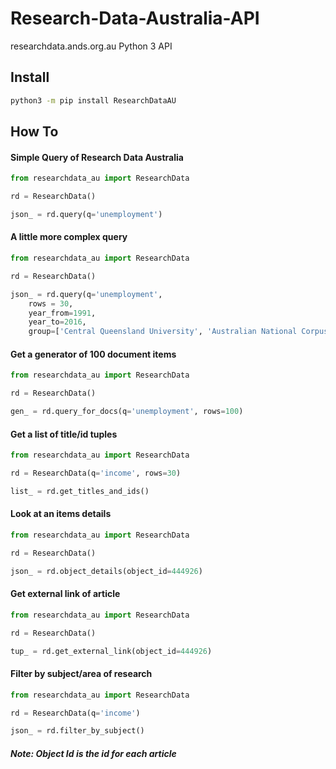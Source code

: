# Research-Data-Australia-API

researchdata.ands.org.au Python 3 API

## Install
``` bash
python3 -m pip install ResearchDataAU
```

## How To 

#### Simple Query of Research Data Australia

```python
from researchdata_au import ResearchData

rd = ResearchData()

json_ = rd.query(q='unemployment')

```

#### A little more complex query 

```python
from researchdata_au import ResearchData

rd = ResearchData()

json_ = rd.query(q='unemployment', 
    rows = 30, 
    year_from=1991, 
    year_to=2016, 
    group=['Central Queensland University', 'Australian National Corpus'])

```

#### Get a generator of 100 document items

```python
from researchdata_au import ResearchData

rd = ResearchData()

gen_ = rd.query_for_docs(q='unemployment', rows=100)


```

#### Get a list of title/id tuples


```python
from researchdata_au import ResearchData

rd = ResearchData(q='income', rows=30)

list_ = rd.get_titles_and_ids()


```
#### Look at an items details

```python
from researchdata_au import ResearchData

rd = ResearchData()

json_ = rd.object_details(object_id=444926)

```

#### Get external link of article

```python
from researchdata_au import ResearchData

rd = ResearchData()

tup_ = rd.get_external_link(object_id=444926)

```


#### Filter by subject/area of research

```python
from researchdata_au import ResearchData

rd = ResearchData(q='income')

json_ = rd.filter_by_subject()

```

##### Note: Object Id is the id for each article


